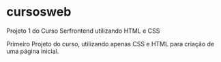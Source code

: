 # cursosweb
Projeto 1 do Curso Serfrontend utilizando HTML e CSS

Primeiro Projeto do curso, utilizando apenas CSS e HTML para criação de uma página inicial. 
